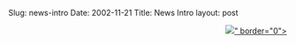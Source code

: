 Slug: news-intro
Date: 2002-11-21
Title: News Intro
layout: post

<div align="right" class="image-row"><a href="&lt;!--#siteurl--&gt;news"><img --="--" linkonly="true" msgnum="1577" src="&lt;!--#enclosure filename=" urlonly="true" weblog.gif"="weblog.gif&quot;" />&quot; border=&quot;0&quot;&gt;</a></div>

